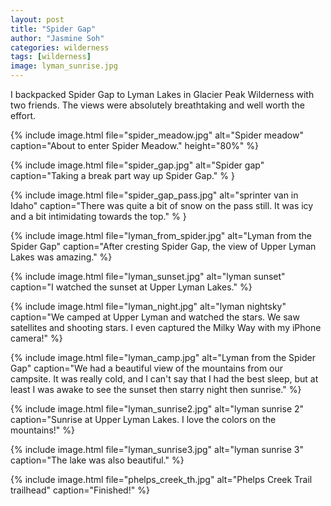 ```yaml
---
layout: post
title: "Spider Gap"
author: "Jasmine Soh"
categories: wilderness
tags: [wilderness]
image: lyman_sunrise.jpg
---
```


I backpacked Spider Gap to Lyman Lakes in Glacier Peak Wilderness with two friends. The views were absolutely breathtaking and well worth the effort. <br />

{% include image.html file="spider_meadow.jpg" alt="Spider meadow" caption="About to enter Spider Meadow." height="80%" %}

{% include image.html file="spider_gap.jpg" alt="Spider gap" caption="Taking a break part way up Spider Gap." % }

{% include image.html file="spider_gap_pass.jpg" alt="sprinter van in Idaho" caption="There was quite a bit of snow on the pass still. It was icy and a bit intimidating towards the top." % }

{% include image.html file="lyman_from_spider.jpg" alt="Lyman from the Spider Gap" caption="After cresting Spider Gap, the view of Upper Lyman Lakes was amazing." %}

{% include image.html file="lyman_sunset.jpg" alt="lyman sunset" caption="I watched the sunset at Upper Lyman Lakes." %}

{% include image.html file="lyman_night.jpg" alt="lyman nightsky" caption="We camped at Upper Lyman and watched the stars. We saw satellites and shooting stars. I even captured the Milky Way with my iPhone camera!" %}

{% include image.html file="lyman_camp.jpg" alt="Lyman from the Spider Gap" caption="We had a beautiful view of the mountains from our campsite. It was really cold, and I can't say that I had the best sleep, but at least I was awake to see the sunset then starry night then sunrise." %}

{% include image.html file="lyman_sunrise2.jpg" alt="lyman sunrise 2" caption="Sunrise at Upper Lyman Lakes. I love the colors on the mountains!" %}

{% include image.html file="lyman_sunrise3.jpg" alt="lyman sunrise 3" caption="The lake was also beautiful." %}

{% include image.html file="phelps_creek_th.jpg" alt="Phelps Creek Trail trailhead" caption="Finished!"  %}
